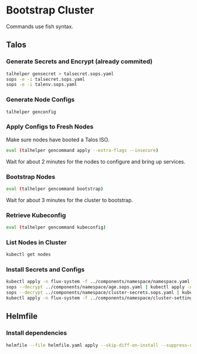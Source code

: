 # Bootstrap Cluster

Commands use fish syntax.

## Talos

### Generate Secrets and Encrypt (already commited)

```bash
talhelper gensecret > talsecret.sops.yaml
sops -e -i talsecret.sops.yaml
sops -e -i talenv.sops.yaml
```

### Generate Node Configs

```bash
talhelper genconfig
```

### Apply Configs to Fresh Nodes

Make sure nodes have booted a Talos ISO.

```bash
eval (talhelper gencommand apply --extra-flags --insecure)
```

Wait for about 2 minutes for the nodes to configure and bring up services.

### Bootstrap Nodes

```bash
eval (talhelper gencommand bootstrap)
```

Wait for about 3 minutes for the cluster to bootstrap.

### Retrieve Kubeconfig

```bash
eval (talhelper gencommand kubeconfig)
```

### List Nodes in Cluster

```bash
kubectl get nodes
```

### Install Secrets and Configs

```bash
kubectl apply -n flux-system -f ../components/namespace/namespace.yaml
sops --decrypt ../components/namespace/age.sops.yaml | kubectl apply -n flux-system -f -
sops --decrypt ../components/namespace/cluster-secrets.sops.yaml | kubectl apply -n flux-system -f -
kubectl apply -n flux-system -f ../components/namespace/cluster-settings.yaml
```

## Helmfile

### Install dependencies

```bash
helmfile --file helmfile.yaml apply --skip-diff-on-install --suppress-diff
```
